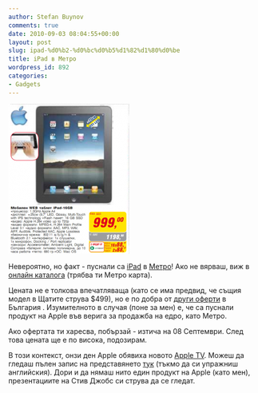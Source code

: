 ```yaml
---
author: Stefan Buynov
comments: true
date: 2010-09-03 08:04:55+00:00
layout: post
slug: ipad-%d0%b2-%d0%bc%d0%b5%d1%82%d1%80%d0%be
title: iPad в Метро
wordpress_id: 892
categories:
- Gadgets
---
```


[![](/images/2010/09/iPad_v_Metro-242x300.png)](/images/2010/09/iPad_v_Metro.png)

Невероятно, но факт - пуснали са [iPad](http://www.apple.com/ipad/) в [Метро](http://www.metro.bg)! Ако не вярваш, виж в [онлайн каталога](http://metro.bg/pages/1102.aspx?0&mm=10180&cd=2&kd=1&pg=6) (трябва ти Метро карта).  

 Цената не е толкова впечатляваща (като се има предвид, че същия модел в Щатите струва $499), но е по добра от [други оферти](http://laptopi-apple-i-pad-ot-notebook-bg.apple.laptopi.notebook.bg/laptop-apple-i-pad-16-gb-wi-fi/) в България . Изумителното в случая (поне за мен) е, че са пуснали продукт на Apple във верига за продажба на едро, като Метро.

Ако офертата ти харесва, побързай - изтича на 08 Септември. След това цената ще е по висока, подозирам.

В този контекст, онзи ден Apple обявиха новото [Apple TV](http://www.apple.com/appletv/). Можеш да гледаш пълен запис на представянето [тук](http://www.apple.com/apple-events/september-2010/) (тъкмо да си упражниш английския). Дори и да нямаш нито един продукт на Apple (като мен), презентациите на Стив Джобс си струва да се гледат.

